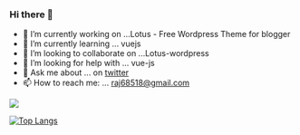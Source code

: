 ### Hi there 👋

- 🔭 I’m currently working on ...Lotus - Free Wordpress Theme for blogger
- 🌱 I’m currently learning ... vuejs
- 👯 I’m looking to collaborate on ...Lotus-wordpress
- 🤔 I’m looking for help with ... vue-js
- 💬 Ask me about ... on   [twitter](https://twitter.com/Adityar01842652)
- 📫 How to reach me: ...  raj68518@gmail.com


<!--
**raj68518/raj68518** is a ✨ _special_ ✨ repository because its `README.md` (this file) appears on your GitHub profile.

Here are some ideas to get you started:
- 😄 Pronouns: ...
- ⚡ Fun fact: ...
-->

<img src="https://github-readme-stats.vercel.app/api?username=Adityapanther&&show_icons=true&title_color=151515&icon_color=bb2acf&text_color=000000&bg_color=ffffff">

[![Top Langs](https://github-readme-stats.vercel.app/api/top-langs/?username=adityapanther&layout=compact)](https://github.com/anuraghazra/github-readme-stats)
